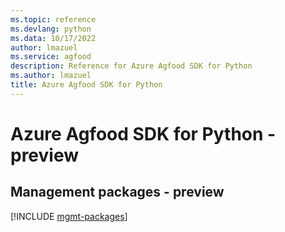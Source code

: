 ```yaml
---
ms.topic: reference
ms.devlang: python
ms.data: 10/17/2022
author: lmazuel
ms.service: agfood
description: Reference for Azure Agfood SDK for Python
ms.author: lmazuel
title: Azure Agfood SDK for Python
---
```

# Azure Agfood SDK for Python - preview

## Management packages - preview
[!INCLUDE [mgmt-packages](agfood-mgmt-index.md)]
